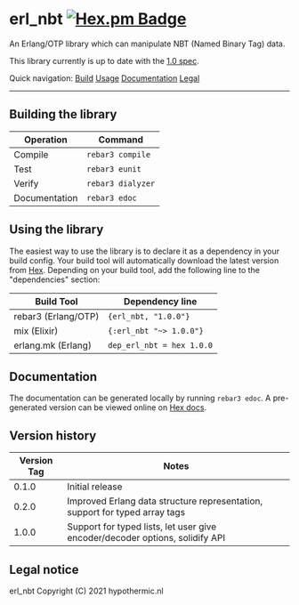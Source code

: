 erl_nbt [![Hex.pm Badge](https://img.shields.io/hexpm/v/erl_nbt.svg?style=flat)](https://hex.pm/packages/erl_nbt)
=====

An Erlang/OTP library which can manipulate NBT (Named Binary Tag) data.

This library currently is up to date with the [1.0 spec](https://web.archive.org/web/20110723210920/http://www.minecraft.net/docs/NBT.txt).

Quick navigation:
[Build](#building-the-library)
[Usage](#using-the-library)
[Documentation](#documentation)
[Legal](#legal-notice)

-----

Building the library
-----

| Operation     | Command           |
| ------------- | ----------------- |
| Compile       | `rebar3 compile`  |
| Test          | `rebar3 eunit`    |
| Verify        | `rebar3 dialyzer` |
| Documentation | `rebar3 edoc`     |

Using the library
-----

The easiest way to use the library is to declare it as a dependency in your build config.
Your build tool will automatically download the latest version from [Hex](https://hex.pm/packages/erl_nbt).
Depending on your build tool, add the following line to the "dependencies" section:

| Build Tool            | Dependency line |
| --------------------- | ------- |
| rebar3 (Erlang/OTP)   | `{erl_nbt, "1.0.0"}` |
| mix (Elixir)          | `{:erl_nbt "~> 1.0.0"}` |
| erlang.mk (Erlang)    | `dep_erl_nbt = hex 1.0.0` |

Documentation
-----

The documentation can be generated locally by running `rebar3 edoc`.
A pre-generated version can be viewed online on [Hex docs](https://hexdocs.pm/erl_nbt/).

Version history
-----

| Version Tag | Notes                                                                          |
| ----------- | ------------------------------------------------------------------------------ |
| 0.1.0       | Initial release                                                                |
| 0.2.0       | Improved Erlang data structure representation, support for typed array tags    |
| 1.0.0       | Support for typed lists, let user give encoder/decoder options, solidify API   |

Legal notice
-----

erl_nbt Copyright (C) 2021 hypothermic.nl